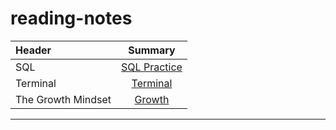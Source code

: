 # reading-notes
| Header                    | Summary 
| :---                      |   :----:   
|SQL                        | [SQL Practice](./Sql.md)
|Terminal                   | [Terminal](./Terminal.md)
|The Growth Mindset         | [Growth](./TheGrowthMindset.md)
       
---